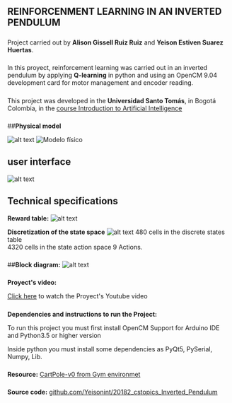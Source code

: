 ## **REINFORCENMENT LEARNING IN AN INVERTED PENDULUM**   

#####

Project carried out by **Alison Gissell Ruiz Ruiz** and **Yeison Estiven Suarez Huertas**.   
 
#####

In this proyect, reinforcement learning was carried out in an inverted pendulum by applying **Q-learning** in python and using an OpenCM 9.04 development card for motor management and encoder reading.

#####



This project was developed in the **Universidad Santo Tomás**, in Bogotá Colombia, in the [course Introduction to Artificial Intelligence](https://cstopics.github.io/cstopics/artificial-intelligence/syllabusAI)


#####
##**Physical model**


![alt text](https://pbs.twimg.com/media/DtKqQEsWkAAmKNu.jpg "Modelo físico") ![](https://pbs.twimg.com/media/DtKqSnNXgAAlpOV.jpg:large "Modelo físico")

## **user interface**

![alt text](https://pbs.twimg.com/media/DtKzFi0XQAU0XOu.png)

## **Technical specifications**
**Reward table:**
![alt text](https://pbs.twimg.com/media/DtK0uAnX4AAgDyz.jpg)

**Discretization of the state space**
![alt text](https://pbs.twimg.com/media/DtLG87RXcAEeQ3Q.jpg)
480 cells in the discrete states table   
4320 cells in the state action space 9 Actions.

#####
##**Block diagram:**
![alt text](https://pbs.twimg.com/media/DtLL8wGWoAExPMz.jpg "Block diagram")

#####
**Proyect's video:**


[Click here](http:/ ) to watch the Proyect's Youtube video
#####
**Dependencies and instructions to run the Project:**

To run this project you must first install OpenCM Support for Arduino IDE and Python3.5 or higher version


Inside python you must install some dependencies as PyQt5, PySerial, Numpy, Lib.   

#####
**Resource:** [CartPole-v0 from Gym environmet](https://gym.openai.com/evaluations/eval_lEi8I8v2QLqEgzBxcvRIaA/)
#####
**Source code:** [github.com/Yeisonint/20182_cstopics_Inverted_Pendulum](https://github.com/Yeisonint/20182_cstopics_Inverted_Pendulum)

